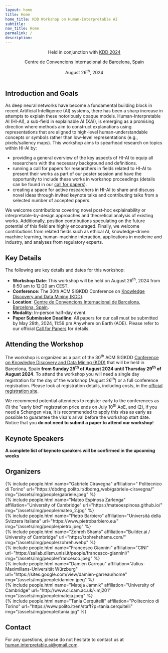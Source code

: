 ```yaml
---
layout: home
title: Home
home_title: KDD Workshop on Human-Interpretable AI
subtitle:
nav_title: Home
permalink: /
description:
---
```

<div style="margin: auto; text-align: center;">
  Held in conjunction with <a href="https://kdd2024.kdd.org/">KDD 2024</a><br>

  Centre de Convencions Internacional de Barcelona, Spain<br>

  August 26<sup>th</sup>, 2024<br><br>
</div>

## Introduction and Goals

As deep neural networks have become a fundamental building block in recent Artificial Intelligence (AI) systems, there has been a sharp increase in attempts to explain these notoriously opaque models. Human-Interpretable AI (HI-AI), a sub-field in explainable AI (XAI), is emerging as a promising direction where methods aim to construct explanations using representations that are aligned to high-level
human-understandable concepts or symbols rather than low-level representations (e.g., pixels/saliency maps). This workshop aims to spearhead research on topics within HI-AI by:

- providing a general overview of the key aspects of HI-AI to equip all researchers with the necessary background and definitions.
- running a call for papers for researchers in fields related to HI-AI to present their works as part of our poster session and have the opportunity to include these works in workshop proceedings (details can be found in our [call for papers](/call)).
- creating a space for active researchers in HI-AI to share and discuss novel ideas through invited keynote talks and contributing talks from a selected number of accepted papers.

We welcome contributions covering novel post-hoc explainability or interpretable-by-design approaches and theoretical analysis of existing works. Additionally, position contributions speculating on the future potential of this field are highly encouraged. Finally, we welcome contributions from related fields such as ethical AI, knowledge-driven machine learning, human-machine interaction, applications in medicine and industry, and analyses from regulatory experts.

## Key Details

The following are key details and dates for this workshop:

- **Workshop Date**: This workshop will be held on August 26<sup>th</sup>, 2024 from 8:50 am to 12:20 am CEST.
- **Conference**: The 30th ACM SIGKDD Conference on [Knowledge Discovery and Data Mining (KDD)](https://kdd2024.kdd.org/).
- **Location**: [Centre de Convencions Internacional de Barcelona, Barcelona, Spain](https://ccib.es/).
- **Modality**: In-person half-day event.
- **Paper Submission Deadline**: All papers for our call must be submitted by May 28th, 2024, 11:59 pm Anywhere on Earth (AOE). Please refer to our official [Call for Papers](/call) for details.

## Attending the Workshop

The workshop is organized as a part of the 30<sup>th</sup> ACM SIGKDD
[Conference on Knowledge Discovery and Data Mining (KDD)](https://kdd2024.kdd.org/)
that will be held in Barcelona, Spain <b>from Sunday 25<sup>th</sup> of August 2024
until Thursday 29<sup>th</sup> of August 2024</b>. To attend the workshop you will need
a single day registration for the day of the workshop (August 26<sup>th</sup>)
or a full conference registration. Please look at registration details, including
costs, in the [official registration site](https://kdd2024.kdd.org/registration/).

We recommend potential attendees to register early to the conferences as
(1) the "early bird" registration price ends on July 10<sup>th</sup> AoE, and
(2), if you need a Schengen visa, it is recommended to apply this visa as early
as possible to guarantee the visa's arival before the workshop start date.
Notice that you <b>do not need to submit a paper to attend our workshop</b>!

## Keynote Speakers

<b> A complete list of keynote speakers will be confirmed in the upcoming weeks</b>

## Organizers
  <div class="row projects pt-1 pb-1">
      <div class="col-sm-4">
          {% include people.html name="Gabriele Ciravegna" affiliation=" Politecnico di Torino" url="https://dbdmg.polito.it/dbdmg_web/gabriele-ciravegna/" img="/assets/img/people/gabriele.jpeg" %}
      </div>
      <div class="col-sm-4">
          {% include people.html name="Mateo Espinosa Zarlenga" affiliation="University of Cambridge" url="https://mateoespinosa.github.io/" img="/assets/img/people/mateo_2.jpg" %}
      </div>
      <div class="col-sm-4">
        {% include people.html name="Pietro Barbiero" affiliation="Università della Svizzera Italiana" url="https://www.pietrobarbiero.eu/" img="/assets/img/people/pietro.jpeg" %}
      </div>
      <div class="col-sm-4">
          {% include people.html name="Zohreh Shams" affiliation="Builder.ai / University of Cambridge" url="https://zohrehshams.com/" img="/assets/img/people/zohreh.webp" %}
      </div>
      <div class="col-sm-4">
          {% include people.html name="Francesco Giannini" affiliation="CINI" url="https://sailab.diism.unisi.it/people/francesco-giannini/" img="/assets/img/people/francesco.jpeg" %}
      </div>
      <div class="col-sm-4">
          {% include people.html name="Damien Garreau" affiliation="Julius-Maximilians-Universität Würzburg" url="https://sites.google.com/view/damien-garreau/home" img="/assets/img/people/damien.jpeg" %}
      </div>
      <div class="col-sm-4">
          {% include people.html name="Mateja Jamnik" affiliation="University of Cambridge" url="http://www.cl.cam.ac.uk/~mj201" img="/assets/img/people/mateja.jpeg" %}
      </div>
      <div class="col-sm-4">
          {% include people.html name="Tania Cerquitelli" affiliation="Politecnico di Torino" url="https://www.polito.it/en/staff?p=tania.cerquitelli" img="/assets/img/people/tania.jpg" %}
      </div>
    
  </div>


## Contact
For any questions, please do not hesitate to contact us at
[human.interpretable.ai@gmail.com](mailto:human.interpretable.ai@gmail.com).
